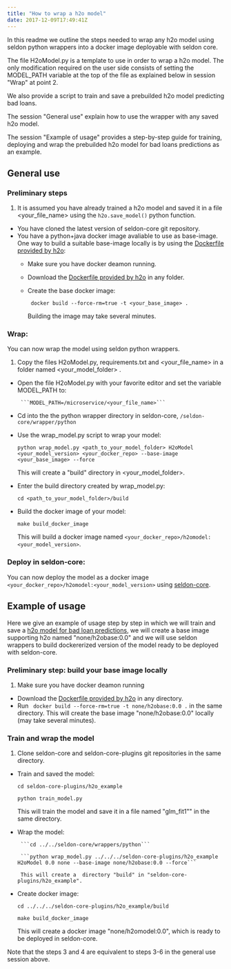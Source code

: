 ```yaml
---
title: "How to wrap a h2o model"
date: 2017-12-09T17:49:41Z
---
```



In this readme we outline the steps needed to wrap any h2o model using seldon python wrappers into a docker image deployable with seldon core. 

The file H2oModel.py is a template to use in order to wrap a h2o model. The only modification  required on the user side consists of setting the MODEL_PATH variable at the top of the file as explained below in session "Wrap" at point 2. 

We also provide a script to train and save a prebuilded h2o model predicting bad loans. 

The session "General use" explain how to use the wrapper with any saved h2o model.

The session "Example of usage" provides a step-by-step guide for training, deploying and wrap the prebuilded h2o model for bad loans predictions as an example.

## General use

### Preliminary steps

1. It is assumed you have already trained a h2o model and saved it in a file \<your_file_name> using the ```h2o.save_model()``` python function.
* You have cloned the latest version of seldon-core git repository.
* You have a python+java docker image avaliable to use as base-image. One way to build a suitable base-image locally is by using the [Dockerfile provided by h2o](https://h2o-release.s3.amazonaws.com/h2o/rel-turing/1/docs-website/h2o-docs/docker.html):
	* Make sure you have docker deamon running.	
	* Download the [Dockerfile provided by h2o](https://h2o-release.s3.amazonaws.com/h2o/rel-turing/1/docs-website/h2o-docs/docker.html) in any folder.
	* Create the base docker image:

		``` docker build --force-rm=true -t <your_base_image> .```

		Building the image may take several minutes.

### Wrap:

You can now wrap the model using seldon python wrappers. 

1. Copy the files H2oModel.py, requirements.txt and \<your_file_name> in a folder named \<your_model_folder> .
* Open the file H2oModel.py with your favorite editor and set the variable MODEL_PATH to:

       ```MODEL_PATH=/microservice/<your_file_name>``` 
* Cd into the the python wrapper directory in seldon-core, ```/seldon-core/wrapper/python```
* Use the wrap_model.py script to wrap your model:

	```python wrap_model.py <path_to_your_model_folder> H2oModel <your_model_version> <your_docker_repo> --base-image <your_base_image> --force```

	This will create a "build" directory in \<your_model_folder>.	
* Enter the build directory created by wrap_model.py:

  	```cd <path_to_your_model_folder>/build```
* Build the docker image of your model:

  	```make build_docker_image```

	This will build a docker image named ```<your_docker_repo>/h2omodel:<your_model_version>```.

### Deploy in seldon-core:

You can now deploy the model as a docker image ```<your_docker_repo>/h2omodel:<your_model_version>``` using [seldon-core](link).

## Example of usage

Here we give an example of usage step by step in which we will train and save a [h2o model for bad loan predictions](https://github.com/h2oai/h2o-tutorials/blob/master/h2o-open-tour-2016/chicago/intro-to-h2o.ipynb), we will create a base image supporting h2o named "none/h2obase:0.0" and  we will use seldon wrappers to build  dockererized version of the model ready to be deployed with seldon-core. 

### Preliminary step: build  your base image locally

1. Make sure you have docker deamon running
* Download the [Dockerfile provided by h2o](https://h2o-release.s3.amazonaws.com/h2o/rel-turing/1/docs-website/h2o-docs/docker.html) in any directory.
* Run ``` docker build --force-rm=true -t none/h2obase:0.0 .``` in the same directory. This will create the base image "none/h2obase:0.0" locally (may take several minutes).

### Train and wrap the model

1. Clone seldon-core and seldon-core-plugins git repositories in the same directory.
* Train and saved the model:

  	```cd seldon-core-plugins/h2o_example```
	
	```python train_model.py```
	
	This will train the model and save it in a file named  "glm_fit1"" in the same directory.
* Wrap the model: 

       ```cd ../../seldon-core/wrappers/python``` 
       
       ```python wrap_model.py ../../../seldon-core-plugins/h2o_example H2oModel 0.0 none --base-image none/h2obase:0.0 --force``` 

       This will create a  directory "build" in "seldon-core-plugins/h2o_example".
* Create docker image: 

  	```cd ../../../seldon-core-plugins/h2o_example/build``` 
	
	```make build_docker_image``` 

	This will create a docker image "none/h2omodel:0.0", which is ready to be deployed in seldon-core.

Note that the  steps 3 and 4 are equivalent to steps 3-6 in the general use session above.